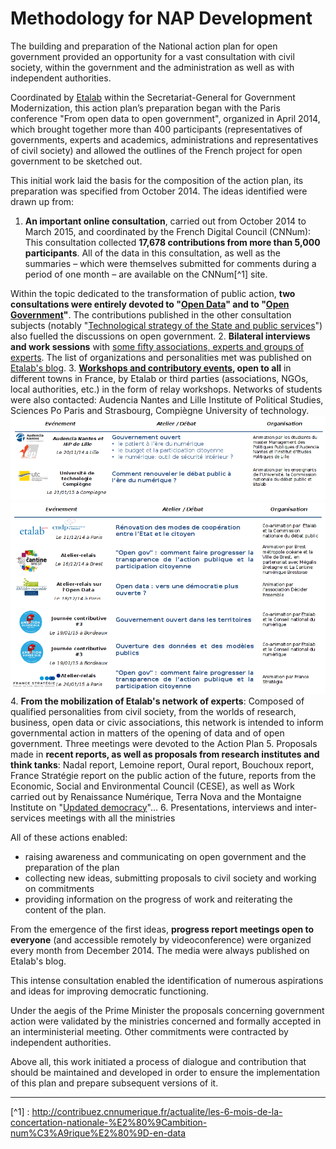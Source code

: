 # Methodology for NAP Development

The building and preparation of the National action plan for open government provided an
opportunity for a vast consultation with civil society, within the government and the
administration as well as with independent authorities.

Coordinated by [Etalab](https://www.etalab.gouv.fr/) within the Secretariat-General for Government Modernization, this
action plan’s preparation began with the Paris conference "From open data to open
government", organized in April 2014, which brought together more than 400 participants
(representatives of governments, experts and academics, administrations and
representatives of civil society) and allowed the outlines of the French project for open
government to be sketched out.

This initial work laid the basis for the composition of the action plan, its preparation was
specified from October 2014. The ideas identified were drawn up from:

1. **An important online consultation**, carried out from October 2014 to March 2015, and
  coordinated by the French Digital Council (CNNum): This consultation collected **17,678
  contributions from more than 5,000 participants**. All of the data in this consultation, as well
  as the summaries – which were themselves submitted for comments during a period of one
  month – are available on the CNNum[^1] site.

  Within the topic dedicated to the transformation of public action, **two consultations were
  entirely devoted to "[Open Data](http://contribuez.cnnumerique.fr/debat/open-data-une-d%C3%A9mocratie-plus-ouverte-et-de-nouveaux-biens-communs)"
  and to "[Open Government](http://contribuez.cnnumerique.fr/debat/open-gov-comment-faire-progresser-la-transparence-de-l%E2%80%99action-publique-et-la-participation)"**.
  The contributions published in the other consultation subjects (notably
  "[Technological strategy of the State and public services](http://contribuez.cnnumerique.fr/debat/strat%C3%A9gie-technologique-de-letat-et-services-publics)")
  also fuelled the discussions on open government.
2. **Bilateral interviews and work sessions** with
  [some fifty associations, experts and groups of experts](https://www.etalab.gouv.fr/plan-daction-national).
  The list of organizations and personalities met was published on [Etalab's blog](https://www.etalab.gouv.fr/plan-daction-national).
3. **[Workshops and contributory events](https://www.etalab.gouv.fr/plan-daction-national), open to all** in different towns in France, by Etalab or third parties (associations, NGOs, local authorities, etc.) in the form of relay workshops.
  Networks of students were also contacted: Audencia Nantes and Lille Institute of Political Studies, Sciences Po Paris and Strasbourg, Compiègne University of technology.
  ![Workshop Example](images/exemples-ateliers-1.png)
  ![Workshop Example](images/exemples-ateliers-2.png)
4. **From the mobilization of Etalab's network of experts**: Composed of qualified personalities from civil society, from the worlds of research, business, open data or civic associations, this network is intended to inform governmental action in matters of the opening of data and of open government. Three meetings were devoted to the Action Plan
5. Proposals made in **recent reports, as well as proposals from research institutes and think tanks**: Nadal report, Lemoine report, Oural report, Bouchoux report, France Stratégie report on the public action of the future, reports from the Economic, Social and Environmental Council (CESE), as well as Work carried out by Renaissance Numérique, Terra Nova and the Montaigne Institute on "[Updated democracy]((http://www.democratiemiseajour.fr/))"...
6. Presentations, interviews and inter-services meetings with all the ministries

All of these actions enabled:
- raising awareness and communicating on open government and the preparation of the plan
- collecting new ideas, submitting proposals to civil society and working on commitments
- providing information on the progress of work and reiterating the content of the plan.

From the emergence of the first ideas, **progress report meetings open to everyone** (and accessible remotely by videoconference) were organized every month from December 2014. The media were always published on Etalab's blog.

This intense consultation enabled the identification of numerous aspirations and ideas for
improving democratic functioning.

Under the aegis of the Prime Minister the proposals concerning government action were
validated by the ministries concerned and formally accepted in an interministerial meeting.
Other commitments were contracted by independent authorities.

Above all, this work initiated a process of dialogue and contribution that should be
maintained and developed in order to ensure the implementation of this plan and prepare
subsequent versions of it.

----

[^1] : http://contribuez.cnnumerique.fr/actualite/les-6-mois-de-la-concertation-nationale-%E2%80%9Cambition-num%C3%A9rique%E2%80%9D-en-data
